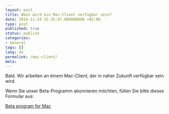 ```yaml
---
layout: post
title: Wann wird ein Mac-Client verfügbar sein?
date: 2016-11-24 15:35:47.000000000 +02:00
type: post
published: true
status: publish
categories:
- General
tags: []
lang: de
permalink: /mac-client/
meta:
---
```


Bald. Wir arbeiten an einem Mac-Client, der in naher Zukunft verfügbar sein wird.

Wenn Sie unser Beta-Programm abonnieren möchten, füllen Sie bitte dieses Formular aus:

[Beta program for Mac](https://bluemail.me/desktop/mac/)
